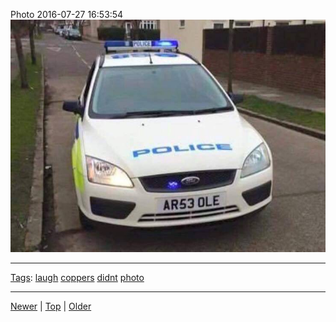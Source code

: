 <!--
title: Photo 2016-07-27 16
date: 2020-06-28T14:55:35.530Z
tags: laugh, coppers, didnt, photo
-->








Photo 2016-07-27 16:53:54
![](148054784072-0.jpg)

<!--BOTTOM-POST-NAVIGATION-->
---

[Tags](tags.md): [laugh](tag-laugh.md) [coppers](tag-coppers.md) [didnt](tag-didnt.md) [photo](tag-photo.md)

---

[Newer](147917309907.md) | [Top](index.md) | [Older](148243847377.md)